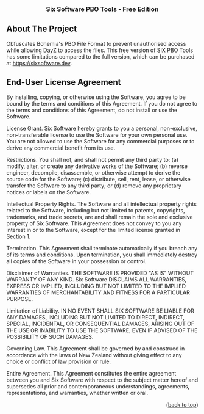 <h3 align="center">Six Software PBO Tools - Free Edition</h3>















</div>































<!-- ABOUT THE PROJECT -->







## About The Project



Obfuscates Bohemia's PBO File Format to prevent unauthorised access while allowing DayZ to access the files.
This free version of SIX PBO Tools has some limitations compared to the full version, which can be purchased at https://sixsoftware.dev.







<!-- LICENSE -->







## End-User License Agreement




By installing, copying, or otherwise using the Software, you agree to be bound by the terms and conditions of this Agreement. If you do not agree to the terms and conditions of this Agreement, do not install or use the Software.

License Grant. Six Software hereby grants to you a personal, non-exclusive, non-transferable license to use the Software for your own personal use. You are not allowed to use the Software for any commercial purposes or to derive any commercial benefit from its use.

Restrictions. You shall not, and shall not permit any third party to: (a) modify, alter, or create any derivative works of the Software; (b) reverse engineer, decompile, disassemble, or otherwise attempt to derive the source code for the Software; (c) distribute, sell, rent, lease, or otherwise transfer the Software to any third party; or (d) remove any proprietary notices or labels on the Software.

Intellectual Property Rights. The Software and all intellectual property rights related to the Software, including but not limited to patents, copyrights, trademarks, and trade secrets, are and shall remain the sole and exclusive property of Six Software. This Agreement does not convey to you any interest in or to the Software, except for the limited license granted in Section 1.

Termination. This Agreement shall terminate automatically if you breach any of its terms and conditions. Upon termination, you shall immediately destroy all copies of the Software in your possession or control.

Disclaimer of Warranties. THE SOFTWARE IS PROVIDED "AS IS" WITHOUT WARRANTY OF ANY KIND. Six Software DISCLAIMS ALL WARRANTIES, EXPRESS OR IMPLIED, INCLUDING BUT NOT LIMITED TO THE IMPLIED WARRANTIES OF MERCHANTABILITY AND FITNESS FOR A PARTICULAR PURPOSE.

Limitation of Liability. IN NO EVENT SHALL SIX SOFTWARE BE LIABLE FOR ANY DAMAGES, INCLUDING BUT NOT LIMITED TO DIRECT, INDIRECT, SPECIAL, INCIDENTAL, OR CONSEQUENTIAL DAMAGES, ARISING OUT OF THE USE OR INABILITY TO USE THE SOFTWARE, EVEN IF ADVISED OF THE POSSIBILITY OF SUCH DAMAGES.

Governing Law. This Agreement shall be governed by and construed in accordance with the laws of New Zealand without giving effect to any choice or conflict of law provision or rule.

Entire Agreement. This Agreement constitutes the entire agreement between you and Six Software with respect to the subject matter hereof and supersedes all prior and contemporaneous understandings, agreements, representations, and warranties, whether written or oral.















<p align="right">(<a href="#readme-top">back to top</a>)</p>




















